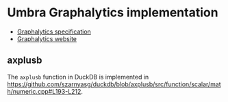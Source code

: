 # Umbra Graphalytics implementation

* [Graphalytics specification](https://ldbcouncil.org/ldbc_graphalytics_docs/graphalytics_spec.pdf)
* [Graphalytics website](https://ldbcouncil.org/benchmarks/graphalytics/)

## axplusb

The `axplusb` function in DuckDB is implemented in <https://github.com/szarnyasg/duckdb/blob/axplusb/src/function/scalar/math/numeric.cpp#L193-L212>.

